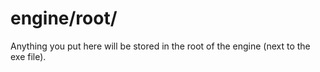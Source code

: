 # engine/root/
Anything you put here will be stored in the root of the engine (next to the exe file).